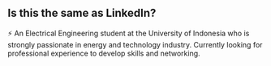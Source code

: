 ## Is this the same as LinkedIn?

⚡ An Electrical Engineering student at the University of Indonesia who is strongly passionate in energy and technology industry. Currently looking for professional experience to develop skills and networking.
